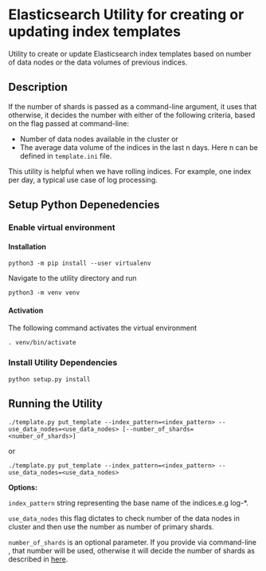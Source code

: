 # Elasticsearch Utility for creating  or updating index templates

Utility to create or update Elasticsearch index templates based on number of data nodes or the data volumes of previous indices. 

## Description
If the number of shards is passed as a command-line argument, it uses that otherwise, it decides the number with either of the following criteria, based on the flag passed at command-line:
* Number of data nodes available in the cluster or 
* The average data volume of the indices in the last n days. Here n can be defined in `template.ini` file.

This utility is helpful when we have rolling indices. For example, one index per day, a typical use case of log processing.

## Setup Python Depenedencies

### Enable virtual environment

#### Installation
`python3 -m pip install --user virtualenv`

Navigate to the utility directory and run

`python3 -m venv venv`

#### Activation
The following command activates the virtual environment

`. venv/bin/activate`

### Install Utility Dependencies
`python setup.py install`


## Running the Utility
`./template.py put_template --index_pattern=<index_pattern> --use_data_nodes=<use_data_nodes> [--number_of_shards=<number_of_shards>]`

or

`./template.py put_template --index_pattern=<index_pattern> --use_data_nodes=<use_data_nodes>`

**Options:**

`index_pattern`     string representing the base name of the indices.e.g log-*.

`use_data_nodes`    this flag dictates to check number of the data nodes in cluster and then use the number as number of primary shards.

`number_of_shards` is an optional parameter. If you provide via command-line , that number will be used, otherwise it will decide the number of shards as described in [here](#Description).
